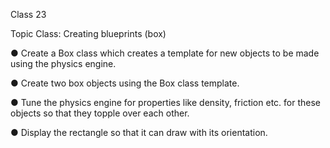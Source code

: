 Class 23



Topic Class: Creating blueprints (box)

● Create a Box class which creates a template for new objects to be made using the physics engine. 

● Create two box objects using the Box class template. 

● Tune the physics engine for properties like density, friction etc. for these objects so that they topple over each other.

 ● Display the rectangle so that it can draw with its orientation.